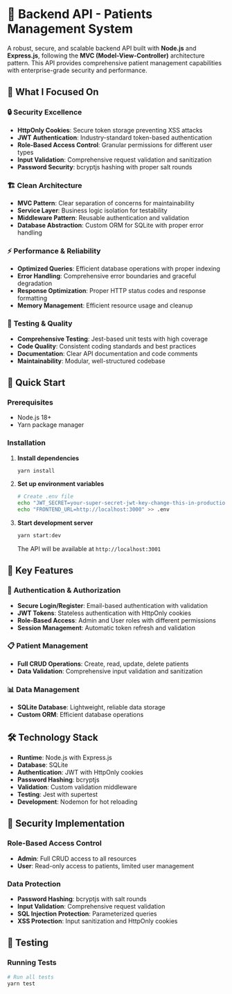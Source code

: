 # 🏥 Backend API - Patients Management System

A robust, secure, and scalable backend API built with **Node.js** and **Express.js**, following the **MVC (Model-View-Controller)** architecture pattern. This API provides comprehensive patient management capabilities with enterprise-grade security and performance.

## 🎯 What I Focused On

### 🔒 **Security Excellence**
- **HttpOnly Cookies**: Secure token storage preventing XSS attacks
- **JWT Authentication**: Industry-standard token-based authentication
- **Role-Based Access Control**: Granular permissions for different user types
- **Input Validation**: Comprehensive request validation and sanitization
- **Password Security**: bcryptjs hashing with proper salt rounds

### 🏗️ **Clean Architecture**
- **MVC Pattern**: Clear separation of concerns for maintainability
- **Service Layer**: Business logic isolation for testability
- **Middleware Pattern**: Reusable authentication and validation
- **Database Abstraction**: Custom ORM for SQLite with proper error handling

### ⚡ **Performance & Reliability**
- **Optimized Queries**: Efficient database operations with proper indexing
- **Error Handling**: Comprehensive error boundaries and graceful degradation
- **Response Optimization**: Proper HTTP status codes and response formatting
- **Memory Management**: Efficient resource usage and cleanup

### 🧪 **Testing & Quality**
- **Comprehensive Testing**: Jest-based unit tests with high coverage
- **Code Quality**: Consistent coding standards and best practices
- **Documentation**: Clear API documentation and code comments
- **Maintainability**: Modular, well-structured codebase

## 🚀 Quick Start

### Prerequisites
- Node.js 18+
- Yarn package manager

### Installation

1. **Install dependencies**
   ```bash
   yarn install
   ```

2. **Set up environment variables**
   ```bash
   # Create .env file
   echo "JWT_SECRET=your-super-secret-jwt-key-change-this-in-production" > .env
   echo "FRONTEND_URL=http://localhost:3000" >> .env
   ```

3. **Start development server**
   ```bash
   yarn start:dev
   ```

   The API will be available at `http://localhost:3001`

## 🔧 Key Features

### 👤 **Authentication & Authorization**
- **Secure Login/Register**: Email-based authentication with validation
- **JWT Tokens**: Stateless authentication with HttpOnly cookies
- **Role-Based Access**: Admin and User roles with different permissions
- **Session Management**: Automatic token refresh and validation

### 📋 **Patient Management**
- **Full CRUD Operations**: Create, read, update, delete patients
- **Data Validation**: Comprehensive input validation and sanitization

### 📊 **Data Management**
- **SQLite Database**: Lightweight, reliable data storage
- **Custom ORM**: Efficient database operations

## 🛠️ Technology Stack

- **Runtime**: Node.js with Express.js
- **Database**: SQLite
- **Authentication**: JWT with HttpOnly cookies
- **Password Hashing**: bcryptjs
- **Validation**: Custom validation middleware
- **Testing**: Jest with supertest
- **Development**: Nodemon for hot reloading

## 🔐 Security Implementation

### Role-Based Access Control
- **Admin**: Full CRUD access to all resources
- **User**: Read-only access to patients, limited user management

### Data Protection
- **Password Hashing**: bcryptjs with salt rounds
- **Input Validation**: Comprehensive request validation
- **SQL Injection Protection**: Parameterized queries
- **XSS Protection**: Input sanitization and HttpOnly cookies

## 🧪 Testing

### Running Tests
```bash
# Run all tests
yarn test
```